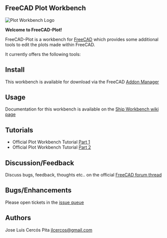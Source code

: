 ## FreeCAD Plot Workbench

![Plot Workbench Logo](freecad/plot/resources/icons/Plot_Workbench.svg)

**Welcome to FreeCAD-Plot!**

FreeCAD-Plot is a workbench for [FreeCAD](https://www.freecadweb.org) which
provides some additional tools to edit the plots made within FreeCAD.



It currently offers the following tools:

## Install

This workbench is available for download via the FreeCAD [Addon Manager](https://wiki.freecadweb.org/Addon_manager)

## Usage

Documentation for this workbench is available on the [Ship Workbench wiki page](https://wiki.freecadweb.org/Ship_Workbench)

## Tutorials

* Official Plot Workbench Tutorial [Part 1](https://wiki.freecadweb.org/Plot_Basic_tutorial)
* Official Plot Workbench Tutorial [Part 2](https://wiki.freecadweb.org/Plot_MultiAxes_tutorial)

## Discussion/Feedback

Discuss bugs, feedback, thoughts etc.. on the official [FreeCAD forum thread](https://forum.freecadweb.org/viewtopic.php?f=8&t=60885)

## Bugs/Enhancements

Please open tickets in the [issue queue](https://github.com/FreeCAD/freecad.plot/issues)

## Authors

Jose Luis Cercós Pita <jlcercos@gmail.com>
